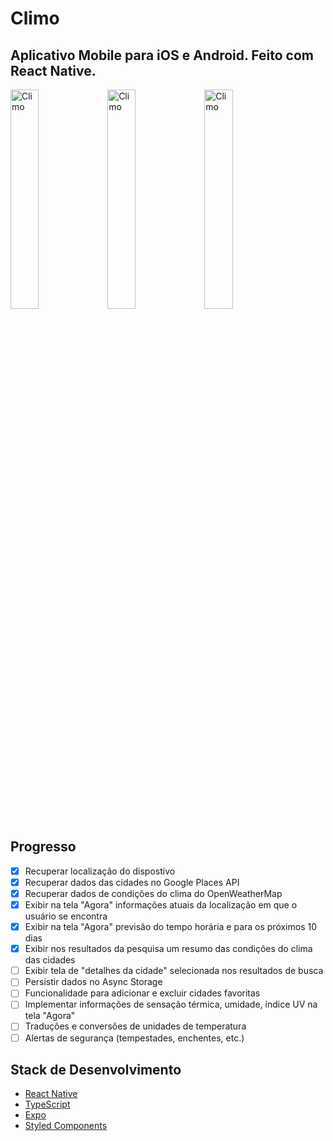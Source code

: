 # Climo 
## Aplicativo Mobile para iOS e Android. Feito com React Native.

<img src="https://i.imgur.com/7plHrza.png" width="30%" alt="Climo"/>

<img src="https://i.imgur.com/xFtwzUt.png" width="30%" alt="Climo"/>

<img src="https://i.imgur.com/Cx2r6fe.png" width="30%" alt="Climo"/>

## Progresso
- [x] Recuperar localização do dispostivo
- [x] Recuperar dados das cidades no Google Places API
- [x] Recuperar dados de condições do clima do OpenWeatherMap
- [x] Exibir na tela "Agora" informações atuais da localização em que o usuário se encontra
- [x] Exibir na tela "Agora" previsão do tempo horária e para os próximos 10 dias
- [x] Exibir nos resultados da pesquisa um resumo das condições do clima das cidades
- [ ] Exibir tela de "detalhes da cidade" selecionada nos resultados de busca
- [ ] Persistir dados no Async Storage
- [ ] Funcionalidade para adicionar e excluir cidades favoritas
- [ ] Implementar informações de sensação térmica, umidade, índice UV na tela "Agora" 
- [ ] Traduções e conversões de unidades de temperatura
- [ ] Alertas de segurança (tempestades, enchentes, etc.)

## Stack de Desenvolvimento
+ [React Native](https://reactnative.dev/)
+ [TypeScript](https://www.typescriptlang.org/)
+ [Expo](https://expo.io/)
+ [Styled Components](https://styled-components.com/)
